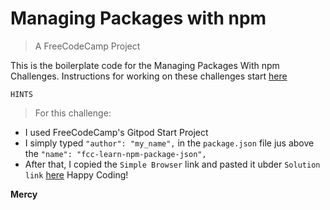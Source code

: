 # Managing Packages with npm
> A FreeCodeCamp Project

This is the boilerplate code for the Managing Packages With npm Challenges. Instructions for working on these challenges start <a href="https://www.freecodecamp.org/learn/back-end-development-and-apis/managing-packages-with-npm/">here</a>

`HINTS`
> For this challenge:
- I used FreeCodeCamp's Gitpod Start Project
- I simply typed `"author": "my_name",` in the `package.json` file jus above the `"name": "fcc-learn-npm-package-json",`
- After that, I copied the `Simple Browser` link and pasted it ubder `Solution link` <a href="https://www.freecodecamp.org/learn/back-end-development-and-apis/managing-packages-with-npm/how-to-use-package-json-the-core-of-any-node-js-project-or-npm-package">here</a>
Happy Coding!

**Mercy**
